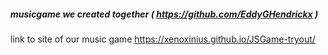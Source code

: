 ##### musicgame we created together ( https://github.com/EddyGHendrickx )


link to site of our music game
https://xenoxinius.github.io/JSGame-tryout/
